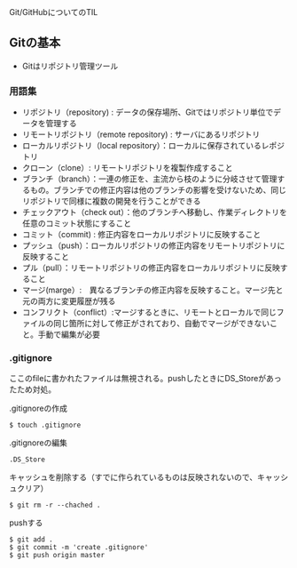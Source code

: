 Git/GitHubについてのTIL
## Gitの基本
- Gitはリポジトリ管理ツール
### 用語集
- リポジトリ（repository) : データの保存場所、Gitではリポジトリ単位でデータを管理する
- リモートリポジトリ（remote repository) : サーバにあるリポジトリ
- ローカルリポジトリ（local repository）：ローカルに保存されているレポジトリ
- クローン（clone）: リモートリポジトリを複製作成すること
- ブランチ（branch）：一連の修正を、主流から枝のように分岐させて管理するもの。ブランチでの修正内容は他のブランチの影響を受けないため、同じリポジトリで同様に複数の開発を行うことができる
- チェックアウト（check out）：他のブランチへ移動し、作業ディレクトリを任意のコミット状態にすること
- コミット（commit) : 修正内容をローカルリポジトリに反映すること
- プッシュ（push）：ローカルリポジトリの修正内容をリモートリポジトリに反映すること
- プル（pull）：リモートリポジトリの修正内容をローカルリポジトリに反映すること
- マージ(marge）:　異なるブランチの修正内容を反映すること。マージ先と元の両方に変更履歴が残る
- コンフリクト（conflict）:マージするときに、リモートとローカルで同じファイルの同じ箇所に対して修正がされており、自動でマージができないこと。手動で編集が必要



### .gitignore
ここのfileに書かれたファイルは無視される。pushしたときにDS_Storeがあったため対処。  

.gitignoreの作成
```
$ touch .gitignore
```
.gitignoreの編集
```text:.gitignore
.DS_Store
```

キャッシュを削除する（すでに作られているものは反映されないので、キャッシュクリア）  
```
$ git rm -r --chached .
```

pushする
```
$ git add .
$ git commit -m 'create .gitignore'
$ git push origin master
```
